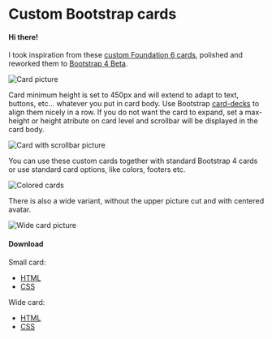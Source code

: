 # Custom Bootstrap cards

#### Hi there!

I took inspiration from these [custom Foundation 6 cards](http://foundation.zurb.com/building-blocks/blocks/card-user-profile.html), polished and reworked them to [Bootstrap 4 Beta](https://getbootstrap.com/).

<img src="http://res.cloudinary.com/d3/image/upload/q_auto:good/card1_q9xaoj.jpg" alt="Card picture">

Card minimum height is set to 450px and will extend to adapt to text, buttons, etc... whatever you put in card body. Use Bootstrap [card-decks](https://getbootstrap.com/docs/4.0/components/card/#card-decks) to align them nicely in a row. If you do not want the card to expand, set a max-height or height atribute on card level and scrollbar will be displayed in the card body.

<img src="http://res.cloudinary.com/d3/image/upload/q_auto:good/card2_hvc2wx.jpg" alt="Card with scrollbar picture">

You can use these custom cards together with standard Bootstrap 4 cards or use standard card options, like colors, footers etc.

<img src="http://res.cloudinary.com/d3/image/upload/c_scale,h_450,q_auto:best/color-cards_lorvwg.jpg" alt="Colored cards">

There is also a wide variant, without the upper picture cut and with centered avatar.

<img src="http://res.cloudinary.com/d3/image/upload/c_scale,q_auto:good,w_888/card3_pma2cd.jpg" alt="Wide card picture">

#### Download

Small card:
- [HTML](https://raw.githubusercontent.com/peterdanis/custom-bootstrap-cards/master/small-card.html)
- [CSS](https://raw.githubusercontent.com/peterdanis/custom-bootstrap-cards/master/small-card.css)

Wide card: 
- [HTML](https://raw.githubusercontent.com/peterdanis/custom-bootstrap-cards/master/wide-card.html)
- [CSS](https://raw.githubusercontent.com/peterdanis/custom-bootstrap-cards/master/wide-card.css)
